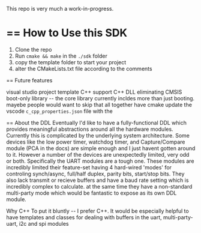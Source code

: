 This repo is very much a work-in-progress. 

== How to Use this SDK
======================
1) Clone the repo 
2) Run `cmake && make` in the `./sdk` folder
3) copy the template folder to start your project
4) alter the CMakeLists.txt file according to the comments

== Future features

visual studio project template
C++ support
C++ DLL 
eliminating CMSIS
boot-only library -- the core library currently incldes more than just booting. mayebe people would want to skip that all together
have cmake update the vscode `c_cpp_properties.json` file with the 


== About the DDL
Eventually I'd like to have a fully-functional DDL which provides meaningful abstractions around all the hardware modules. Currently this is complicated by
the underlying system architecture. Some devices like the low power timer, watchdog timer, and Capture/Compare module (PCA in the docs) are simple enough and I just havent 
gotten around to it. However a number of the devices are unexpectedly limited, very odd or both. 
Specifically the UART modules are a tough one. These modules are incredibly limited their feature-set having 4 hard-wired 'modes' for controling synch/async, 
full/half duplex, parity bits, start/stop bits. They also lack transmit or recieve buffers and have a baud rate setting which is incredibly complex to calculate.
at the same time they have a non-standard multi-party mode which would be fantastic to expose as its own DDL module.

Why C++
To put it bluntly -- I prefer C++. It would be especially helpful to have templates and classes for dealing with buffers in the uart, multi-party-uart, i2c and spi modules 
